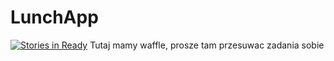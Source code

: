 LunchApp
========
[![Stories in Ready](https://badge.waffle.io/winiarski91/LunchApp.png?label=ready&title=Ready)](http://waffle.io/winiarski91/LunchApp)
Tutaj mamy waffle, prosze tam przesuwac zadania sobie
